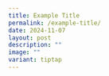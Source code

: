 ```yaml
---
title: Example Title
permalink: /example-title/
date: 2024-11-07
layout: post
description: ""
image: ""
variant: tiptap
---
```

